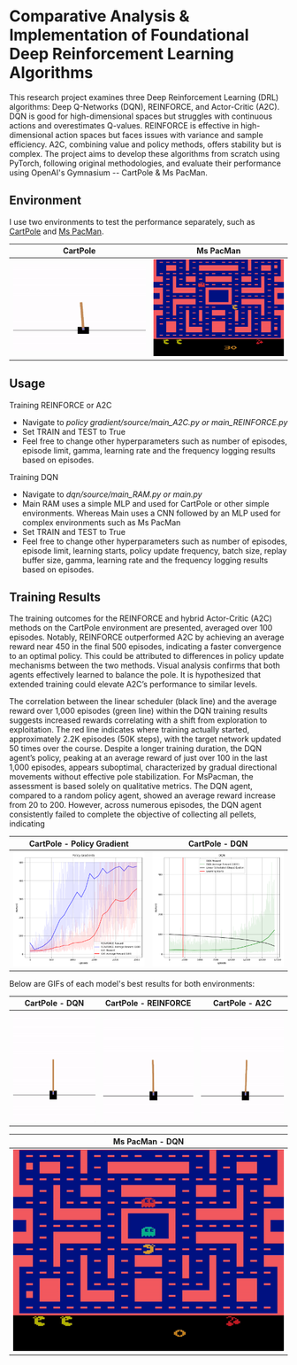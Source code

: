 # Comparative Analysis & Implementation of Foundational Deep Reinforcement Learning Algorithms 

This research project examines three Deep Reinforcement Learning (DRL) algorithms: Deep Q-Networks (DQN), REINFORCE, and Actor-Critic (A2C). DQN is good for high-dimensional spaces but struggles with continuous actions and overestimates Q-values. REINFORCE is effective in high-dimensional action spaces but faces issues with variance and sample efficiency. A2C, combining value and policy methods, offers stability but is complex. The project aims to develop these algorithms from scratch using PyTorch, following original methodologies, and evaluate their performance using OpenAI's Gymnasium -- CartPole & Ms PacMan.

## Environment
I use two environments to test the performance separately, such as [CartPole](https://gymnasium.farama.org/environments/classic_control/cart_pole/) and [Ms PacMan](https://gymnasium.farama.org/environments/atari/ms_pacman/).

| CartPole | Ms PacMan|
| :--------: | :--------: |
|<img src="static/Random.gif" />| <img src="static/pacman random.gif" />|

## Usage
Training REINFORCE or A2C
* Navigate to *policy gradient/source/main_A2C.py or main_REINFORCE.py*
* Set TRAIN and TEST to True
* Feel free to change other hyperparameters such as number of episodes, episode limit, gamma, learning rate and the frequency logging results based on episodes.

Training DQN
* Navigate to *dqn/source/main_RAM.py or main.py*
* Main RAM uses a simple MLP and used for CartPole or other simple environments. Whereas Main uses a CNN followed by an MLP used for complex environments such as Ms PacMan
* Set TRAIN and TEST to True
* Feel free to change other hyperparameters such as number of episodes, episode limit, learning starts, policy update frequency, batch size, replay buffer size, gamma, learning rate and the frequency logging results based on episodes.

## Training Results
The training outcomes for the REINFORCE and hybrid Actor-Critic (A2C) methods on the CartPole environment are presented, averaged over 100 episodes. Notably, REINFORCE outperformed A2C by achieving an average reward near 450 in the final 500 episodes, indicating a faster convergence to an optimal policy. This could be attributed to differences in policy update mechanisms between the two methods. Visual analysis confirms that both agents effectively learned to balance the pole. It is hypothesized that extended training could elevate A2C’s performance to similar levels.

The correlation between the linear scheduler (black line) and the average reward over 1,000 episodes (green line) within the DQN training results suggests increased rewards correlating with a shift from exploration to exploitation. The red line indicates where training actually started, approximately 2.2K episodes (50K steps), with the target network updated 50 times over the course. Despite a longer training duration, the DQN agent’s policy, peaking at an average reward of just over 100 in the last 1,000 episodes, appears suboptimal, characterized by gradual directional movements without effective pole stabilization.
For MsPacman, the assessment is based solely on qualitative metrics. The DQN agent, compared to a random policy agent, showed an average reward increase from 20 to 200. However, across numerous episodes, the DQN agent consistently failed to complete the objective of collecting all pellets, indicating

| CartPole - Policy Gradient | CartPole - DQN |
| :--------: | :--------: |
|<img src="static/cartpole policy gradient.png" />| <img src="static/cartpole dqn.png" />|


Below are GIFs of each model's best results for both environments:

| CartPole - DQN  | CartPole - REINFORCE | CartPole - A2C |
| :--------: | :--------: | :--------: |
|<img src="static/DQN.gif"  height="200" /> |<img src="static/REINFORCE.gif"  height="200" /> |<img src="static/A2C.gif"  height="200" /> |


| Ms PacMan - DQN |
| :--------: |
|<img src="static/pacman dqn.gif" /> |
